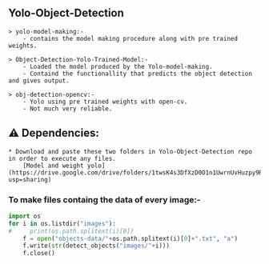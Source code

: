 ## Yolo-Object-Detection
    > yolo-model-making:-
        - contains the model making procedure along with pre trained weights.

    > Object-Detection-Yolo-Trained-Model:-
        - Loaded the model produced by the Yolo-model-making.
        - Containd the functionallity that predicts the object detection and gives output.

    > obj-detection-opencv:-
        - Yolo using pre trained weights with open-cv.
        - Not much very reliable.

    

## :warning: Dependencies:
    * Download and paste these two folders in Yolo-Object-Detection repo in order to execute any files.
        [Model and weight yolo](https://drive.google.com/drive/folders/1twsK4s3DfXzD0O1n1UwrnUvHuzpy9Rce?usp=sharing)


### To make files containg the data of every image:-


```python
import os
for i in os.listdir("images"):
#     print(os.path.splitext(i)[0])
    f = open("objects-data/"+os.path.splitext(i)[0]+".txt", "a")
    f.write(str(detect_objects("images/"+i)))
    f.close()
```